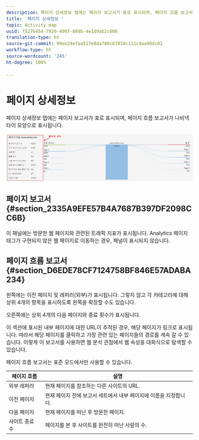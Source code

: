 ```yaml
---
description: 페이지 상세정보 탭에는 페이지 보고서가 표로 표시되며, 페이지 흐름 보고서가 나비넥타이 모양으로 표시됩니다.
title: '페이지 상세정보 '
topic: Activity map
uuid: f527b454-7920-4907-869b-4e1d9ab2c606
translation-type: ht
source-git-commit: 99ee24efaa517e8da700c67818c111c4aa90dc02
workflow-type: ht
source-wordcount: '245'
ht-degree: 100%

---
```



# 페이지 상세정보 

페이지 상세정보 탭에는 페이지 보고서가 표로 표시되며, 페이지 흐름 보고서가 나비넥타이 모양으로 표시됩니다.

![](assets/page_flow.png)

## 페이지 보고서 {#section_2335A9EFE57B4A7687B397DF2098CC6B}

이 패널에는 방문한 웹 페이지와 관련된 트래픽 지표가 표시됩니다. Analytics 페이지 태그가 구현되지 않은 웹 페이지로 이동하는 경우, 패널이 표시되지 않습니다.

## 페이지 흐름 보고서 {#section_D6EDE78CF7124758BF846E57ADABA234}

왼쪽에는 이전 페이지 및 레퍼러(외부)가 표시됩니다. 그렇지 않고 각 카테고리에 대해 상위 4개의 항목을 표시하도록 왼쪽을 확장할 수도 있습니다.

오른쪽에는 상위 4개의 다음 페이지와 종료 횟수가 표시됩니다.

이 섹션에 표시된 내부 페이지에 대한 URL이 추적된 경우, 해당 페이지가 링크로 표시됩니다. 따라서 해당 페이지를 클릭하고 가장 관련 있는 페이지들의 경로를 계속 갈 수 있습니다. 이렇게 이 보고서를 사용하면 웹 분석 관점에서 웹 속성을 대화식으로 탐색할 수 있습니다.

페이지 흐름 보고서는 표준 모드에서만 사용할 수 있습니다.

| **페이지 흐름** | **설명** |
|---|---|
| 외부 레퍼러 | 현재 페이지를 참조하는 다른 사이트의 URL. |
| 이전 페이지 | 현재 페이지 전에 보고서 세트에서 내부 페이지에 이름을 지정합니다. |
| 다음 페이지 | 현재 페이지를 떠난 후 방문한 페이지. |
| 사이트 종료 수 | 페이지를 본 후 사이트를 완전히 떠난 사람의 수. |

